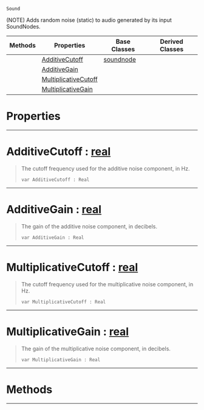  `Sound`

(NOTE) Adds random noise (static) to audio generated by its input SoundNodes.

|Methods|Properties|Base Classes|Derived Classes|
|---|---|---|---|
| |[ AdditiveCutoff](https://plasmaengine.github.io/PlasmaDocs/Plasma1/C++/code_reference/class_reference/addnoisenode.md#additivecutoff-plasma-engi)|[soundnode](https://plasmaengine.github.io/PlasmaDocs/Plasma1/C++/code_reference/class_reference/soundnode.md)| |
| |[ AdditiveGain](https://plasmaengine.github.io/PlasmaDocs/Plasma1/C++/code_reference/class_reference/addnoisenode.md#additivegain-plasma-engine)| | |
| |[ MultiplicativeCutoff](https://plasmaengine.github.io/PlasmaDocs/Plasma1/C++/code_reference/class_reference/addnoisenode.md#multiplicativecutoff-zer)| | |
| |[ MultiplicativeGain](https://plasmaengine.github.io/PlasmaDocs/Plasma1/C++/code_reference/class_reference/addnoisenode.md#multiplicativegain-plasma)| | |


 #  Properties


---  
 #  AdditiveCutoff : [real](https://plasmaengine.github.io/PlasmaDocs/Plasma1/C++/code_reference/lightning_base_types/real.md)

> The cutoff frequency used for the additive noise component, in Hz.
> ``` lang=cpp, name=Lightning
> var AdditiveCutoff : Real


---  
 #  AdditiveGain : [real](https://plasmaengine.github.io/PlasmaDocs/Plasma1/C++/code_reference/lightning_base_types/real.md)

> The gain of the additive noise component, in decibels.
> ``` lang=cpp, name=Lightning
> var AdditiveGain : Real


---  
 #  MultiplicativeCutoff : [real](https://plasmaengine.github.io/PlasmaDocs/Plasma1/C++/code_reference/lightning_base_types/real.md)

> The cutoff frequency used for the multiplicative noise component, in Hz.
> ``` lang=cpp, name=Lightning
> var MultiplicativeCutoff : Real


---  
 #  MultiplicativeGain : [real](https://plasmaengine.github.io/PlasmaDocs/Plasma1/C++/code_reference/lightning_base_types/real.md)

> The gain of the multiplicative noise component, in decibels.
> ``` lang=cpp, name=Lightning
> var MultiplicativeGain : Real


---  
 #  Methods


---  
 

 
